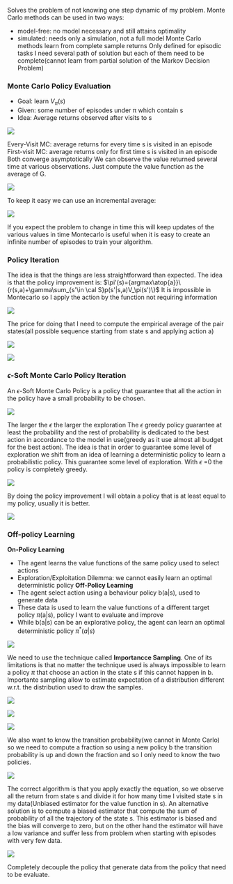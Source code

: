 Solves the problem of not knowing one step dynamic of my problem.
Monte Carlo methods can be used in two ways:
- model-free: no model necessary and still attains optimality
- simulated: needs only a simulation, not a full model
Monte Carlo methods learn from complete sample returns
Only defined for episodic tasks
I need several path of solution but each of them need to be complete(cannot learn from partial solution of the Markov Decision Problem)
### Monte Carlo Policy Evaluation
- Goal: learn $V_π(s)$
- Given: some number of episodes under π which contain s
- Idea: Average returns observed after visits to s

![](https://i.imgur.com/sfCqrcx.png)

Every-Visit MC: average returns for every time s is visited in an episode
First-visit MC: average returns only for first time s is visited in an episode
Both converge asymptotically
We can observe the value returned several time at various observations. Just compute the value function as the average of G. 

![](https://i.imgur.com/6Gm6ZJK.png)

To keep it easy we can use an incremental average:

![](https://i.imgur.com/mllnBnG.png)

If you expect the problem to change in time this will keep updates of the various values in time
Montecarlo is useful when it is easy to create an infinite number of episodes to train your algorithm.
### Policy Iteration

The idea is that the things are less straightforward than expected. 
The idea is that the policy improvement is: $\pi'(s)={argmax\atop{a}}\{r(s,a)+\gamma\sum_{s'\in \cal S}p(s'|s,a)V_\pi(s')\}$
It is impossible in Montecarlo so I apply the action by the function not requiring information

![](https://i.imgur.com/si4ovfx.png)

The price for doing that I need to compute the empirical average of the pair states(all possible sequence starting from state s and applying action a)

![](https://i.imgur.com/FnbUTHV.png)

![](https://i.imgur.com/BDacL6r.png)

### $\epsilon$-Soft Monte Carlo Policy Iteration
An  $\epsilon$-Soft Monte Carlo Policy is a policy that guarantee that all the action in the policy have a small probability to be chosen. 

![](https://i.imgur.com/1YpxG2L.png)

The larger the $\epsilon$ the larger the exploration
The $\epsilon$ greedy policy guarantee at least the probability and the rest of probability is dedicated to the best action in accordance to the model in use(greedy as it use almost all budget for the best action). The idea is that in order to guarantee some level of exploration we shift from an idea of learning a deterministic policy to learn a probabilistic policy. This guarantee some level of exploration. With $\epsilon$ =0 the policy is completely greedy.

![](https://i.imgur.com/NXxB3bb.png)

By doing the policy improvement I will obtain a policy that is at least equal to my policy, usually it is better. 

![](https://i.imgur.com/qSokRLv.png)

### Off-policy Learning
**On-Policy Learning**
- The agent learns the value functions of the same policy used to select actions
- Exploration/Exploitation Dilemma: we cannot easily learn an optimal deterministic policy
**Off-Policy Learning**
- The agent select action using a behaviour policy b(a|s), used to generate data
- These data is used to learn the value functions of a different target policy $\pi$(a|s), policy I want to evaluate and improve
- While b(a|s) can be an explorative policy, the agent can learn an optimal deterministic policy $\pi^*(a|s)$

![](https://i.imgur.com/GUSUe4t.png)

We need to use the technique called **Importancce Sampling**. One of its limitations is that no matter the technique used is always impossible to learn a policy $\pi$ that choose an action in the state s if this cannot happen in b. Importante sampling allow to estimate expectation of a distribution different w.r.t. the distribution used to draw the samples.

![](https://i.imgur.com/BSVSfAK.png)

![](https://i.imgur.com/dMvelFu.png)

![](https://i.imgur.com/G08Q71z.png)

We also want to know the transition probability(we cannot in Monte Carlo) so we need to compute a fraction  so using a new policy b the transition probability is up and down the fraction and so I only need to know the two policies.

![](https://i.imgur.com/NpIeEbO.png)

The correct algorithm is that you apply exactly the equation, so we observe all the return from state s and divide it for how many time I visited state s in my data(Unbiased estimator for the value function in s). An alternative solution is to compute a biased estimator that compute the sum of probability of all the trajectory of the state s. This estimator is biased and the bias will converge to zero, but on the other hand the estimator will have a low variance and suffer less from problem when starting with episodes with very few data. 

![](https://i.imgur.com/SQjtvjD.png)

Completely decouple the policy that generate data from the policy that need to be evaluate.